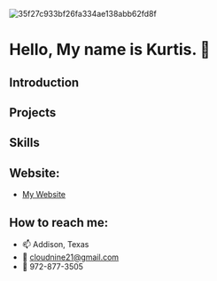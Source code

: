 ![35f27c933bf26fa334ae138abb62fd8f](https://user-images.githubusercontent.com/66793863/107866793-040c3700-6e3a-11eb-8609-e611aca8e571.gif)

# Hello, My name is Kurtis. 👋

## Introduction

## Projects

## Skills

## Website:

- [My Website](https://kurtisjin.github.io/Portfolio/)

## How to reach me:

- 📫 Addison, Texas
- 📧 cloudnine21@gmail.com
- 📱 972-877-3505

